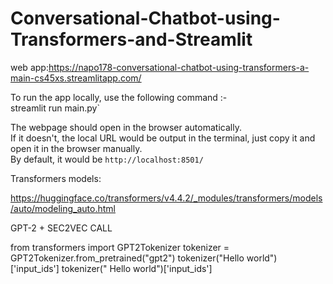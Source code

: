 # Conversational-Chatbot-using-Transformers-and-Streamlit

web app:https://napo178-conversational-chatbot-using-transformers-a-main-cs45xs.streamlitapp.com/

To run the app locally, use the following command :-  
streamlit run main.py`  


The webpage should open in the browser automatically.  
If it doesn't, the local URL would be output in the terminal, just copy it and open it in the browser manually.  
By default, it would be `http://localhost:8501/`  


Transformers models:

https://huggingface.co/transformers/v4.4.2/_modules/transformers/models/auto/modeling_auto.html

GPT-2 + SEC2VEC CALL

from transformers import GPT2Tokenizer
tokenizer = GPT2Tokenizer.from_pretrained("gpt2")
tokenizer("Hello world")['input_ids']
tokenizer(" Hello world")['input_ids']

